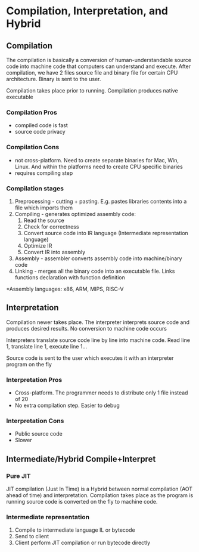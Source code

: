# Compilation, Interpretation, and Hybrid

## Compilation

The compilation is basically a conversion of human-understandable source code into machine code that computers can understand and execute. After compilation, we have 2 files source file and binary file for certain CPU architecture. Binary is sent to the user.

Compilation takes place prior to running. Compilation produces native executable

### Compilation Pros

- compiled code is fast
- source code privacy

### Compilation Cons

- not cross-platform. Need to create separate binaries for Mac, Win, Linux. And within the platforms need to create CPU specific binaries
- requires compiling step

### Compilation stages

1. Preprocessing - cutting + pasting. E.g. pastes libraries contents into a file which imports them
2. Compiling - generates optimized assembly code:
    1. Read the source
    2. Check for correctness
    3. Convert source code into IR language (Intermediate representation language)
    4. Optimize IR
    5. Convert IR into assembly
3. Assembly - assembler converts assembly code into machine/binary code
4. Linking - merges all the binary code into an executable file. Links functions declaration with function definition

*Assembly languages: x86, ARM, MIPS, RISC-V

## Interpretation

Compilation newer takes place. The interpreter interprets source code and produces desired results. No conversion to machine code occurs

Interpreters translate source code line by line into machine code. Read line 1, translate line 1, execute line 1...

Source code is sent to the user which executes it with an interpreter program on the fly

### Interpretation Pros

- Cross-platform. The programmer needs to distribute only 1 file instead of 20
- No extra compilation step. Easier to debug

### Interpretation Cons

- Public source code
- Slower

## Intermediate/Hybrid Compile+Interpret

### Pure JIT

JIT compilation (Just In Time) is a Hybrid between normal compilation (AOT ahead of time) and interpretation. Compilation takes place as the program is running source code is converted on the fly to machine code.

### Intermediate representation

1. Compile to intermediate language IL or bytecode
2. Send to client
3. Client perform JIT compilation or run bytecode directly
